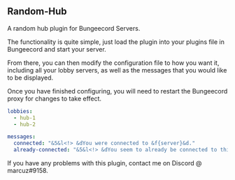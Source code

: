 ## Random-Hub
A random hub plugin for Bungeecord Servers.

The functionality is quite simple, just load the plugin into your plugins file in Bungeecord and start your server.

From there, you can then modify the configuration file to how you want it, including all your lobby servers, as well as the messages that you would like to be displayed.

Once you have finished configuring, you will need to restart the Bungeecord proxy for changes to take effect.

```yml
lobbies:
  - hub-1
  - hub-2

messages:
  connected: "&5&l<!> &dYou were connected to &f{server}&d."
  already-connected: "&5&l<!> &dYou seem to already be connected to this lobby."
```

If you have any problems with this plugin, contact me on Discord @ marcuz#9158.
